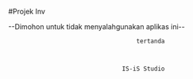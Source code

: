 #Projek Inv

--Dimohon untuk tidak menyalahgunakan aplikas ini--



                                        
                                        tertanda
                                    
                                    
                                    
                                    IS-iS Studio

